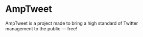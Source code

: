 # AmpTweet

AmpTweet is a project made to bring a high standard of Twitter management to the public ― free!